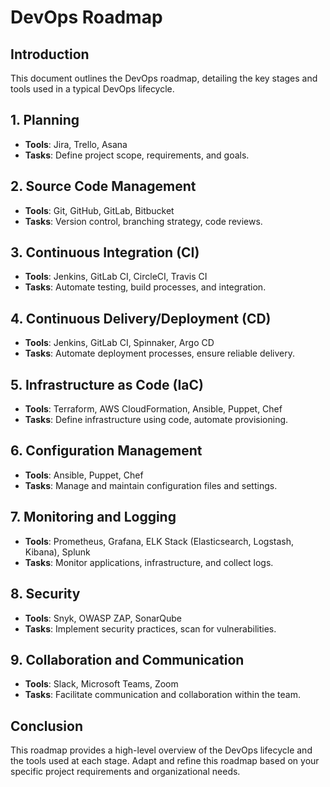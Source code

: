 # DevOps Roadmap

## Introduction
This document outlines the DevOps roadmap, detailing the key stages and tools used in a typical DevOps lifecycle.

## 1. **Planning**
   - **Tools**: Jira, Trello, Asana
   - **Tasks**: Define project scope, requirements, and goals.

## 2. **Source Code Management**
   - **Tools**: Git, GitHub, GitLab, Bitbucket
   - **Tasks**: Version control, branching strategy, code reviews.

## 3. **Continuous Integration (CI)**
   - **Tools**: Jenkins, GitLab CI, CircleCI, Travis CI
   - **Tasks**: Automate testing, build processes, and integration.

## 4. **Continuous Delivery/Deployment (CD)**
   - **Tools**: Jenkins, GitLab CI, Spinnaker, Argo CD
   - **Tasks**: Automate deployment processes, ensure reliable delivery.

## 5. **Infrastructure as Code (IaC)**
   - **Tools**: Terraform, AWS CloudFormation, Ansible, Puppet, Chef
   - **Tasks**: Define infrastructure using code, automate provisioning.

## 6. **Configuration Management**
   - **Tools**: Ansible, Puppet, Chef
   - **Tasks**: Manage and maintain configuration files and settings.

## 7. **Monitoring and Logging**
   - **Tools**: Prometheus, Grafana, ELK Stack (Elasticsearch, Logstash, Kibana), Splunk
   - **Tasks**: Monitor applications, infrastructure, and collect logs.

## 8. **Security**
   - **Tools**: Snyk, OWASP ZAP, SonarQube
   - **Tasks**: Implement security practices, scan for vulnerabilities.

## 9. **Collaboration and Communication**
   - **Tools**: Slack, Microsoft Teams, Zoom
   - **Tasks**: Facilitate communication and collaboration within the team.

## Conclusion
This roadmap provides a high-level overview of the DevOps lifecycle and the tools used at each stage. Adapt and refine this roadmap based on your specific project requirements and organizational needs.

